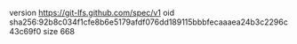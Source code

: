 version https://git-lfs.github.com/spec/v1
oid sha256:92b8c034f1cfe8b6e5179afdf076dd189115bbbfecaaaea24b3c2296c43c69f0
size 668
